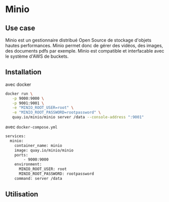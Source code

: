 # Minio

## Use case

Minio est un gestionnaire distribué Open Source de stockage d'objets hautes performances. Minio permet donc de gérer des vidéos, des images, des documents pdfs par exemple. Minio est compatible et interfacable avec le système d'AWS de buckets.

## Installation

avec docker

```bash
docker run \
   -p 9000:9000 \
   -p 9001:9001 \
   -e "MINIO_ROOT_USER=root" \
   -e "MINIO_ROOT_PASSWORD=rootpassword" \
   quay.io/minio/minio server /data --console-address ":9001"

```

avec `docker-compose.yml`

```bash
services:
  minio:
    container_name: minio
    image: quay.io/minio/minio
    ports:
        - 9000:9000
    environment:
      MINIO_ROOT_USER: root
      MINIO_ROOT_PASSWORD: rootpassword
    command: server /data
```

## Utilisation


